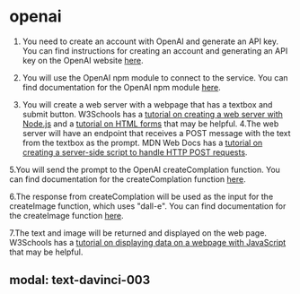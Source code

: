 # openai

1. You need to create an account with OpenAI and generate an API key. You can find instructions for creating an account and generating an API key on the OpenAI website [here](https://beta.openai.com/signup/).

2. You will use the OpenAI npm module to connect to the service. You can find documentation for the OpenAI npm module [here](https://www.npmjs.com/package/openai).

3. You will create a web server with a webpage that has a textbox and submit button. W3Schools has a [tutorial on creating a web server with Node.js](https://www.w3schools.com/nodejs/nodejs_http.asp) and a [tutorial on HTML forms](https://www.w3schools.com/html/html_forms.asp) that may be helpful.
4.The web server will have an endpoint that receives a POST message with the text from the textbox as the prompt. MDN Web Docs has a [tutorial on creating a server-side script to handle HTTP POST requests](https://developer.mozilla.org/en-US/docs/Learn/Server-side/Express_Nodejs/forms#Creating_server-side_scripts_to_handle_POST_requests).

5.You will send the prompt to the OpenAI createComplation function. You can find documentation for the createComplation function [here](https://beta.openai.com/docs/api-reference/completions/create).

6.The response from createComplation will be used as the input for the createImage function, which uses "dall-e". You can find documentation for the createImage function [here](https://beta.openai.com/docs/api-reference/images/create).

7.The text and image will be returned and displayed on the web page. W3Schools has a [tutorial on displaying data on a webpage with JavaScript](https://www.w3schools.com/js/js_display_data.asp) that may be helpful.
## modal: text-davinci-003
